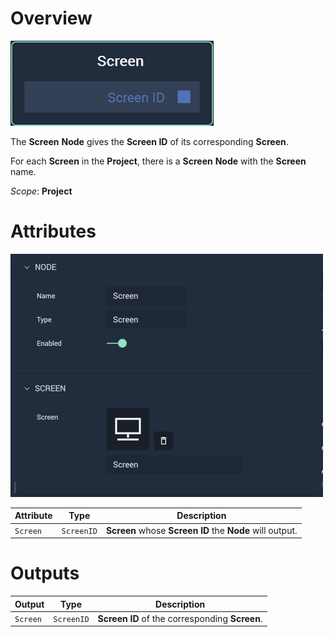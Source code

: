 # Overview

![The Screen Node.](../../../.gitbook/assets/node-screen.png)

The **Screen** **Node** gives the **Screen ID** of its corresponding **Screen**.

For each **Screen** in the **Project**, there is a **Screen** **Node** with the **Screen** name. 

*Scope*: **Project**

# Attributes

![The Scene Node Attributes.](../../../.gitbook/assets/node-screen-attri.png)

|Attribute|Type|Description|
|---|---|---|
| `Screen` | `ScreenID` | **Screen** whose **Screen ID** the **Node** will output. |



# Outputs

|Output|Type|Description|
|---|---|---|
| `Screen`   | `ScreenID` | **Screen ID** of the corresponding **Screen**.    |